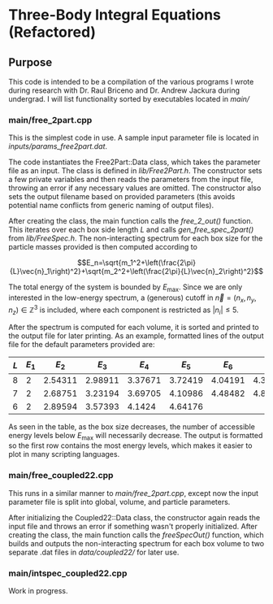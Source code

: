 # Three-Body Integral Equations (Refactored)

## Purpose
This code is intended to be a compilation of the various programs I wrote during research with Dr. Raul Briceno and Dr. Andrew Jackura during undergrad. I will list functionality sorted by executables located in _main/_

### main/free_2part.cpp
This is the simplest code in use. A sample input parameter file is located in _inputs/params_free2part.dat_.

The code instantiates the Free2Part::Data class, which takes the parameter file as an input. The class is defined in _lib/Free2Part.h_. The constructor sets a few private variables and then reads the parameters from the input file, throwing an error if any necessary values are omitted. The constructor also sets the output filename based on provided parameters (this avoids potential name conflicts from generic naming of output files).

After creating the class, the main function calls the _free_2_out()_ function. This iterates over each box side length $L$ and calls _gen_free_spec_2part()_ from _lib/FreeSpec.h_. The non-interacting spectrum for each box size for the particle masses provided is then computed according to

$$E_n=\sqrt{m_1^2+\left(\frac{2\pi}{L}\vec{n}_1\right)^2}+\sqrt{m_2^2+\left(\frac{2\pi}{L}\vec{n}_2\right)^2}$$

The total energy of the system is bounded by $E_{\text{max}}$. Since we are only interested in the low-energy spectrum, a (generous) cutoff in $\vec{n}=(n_x,n_y,n_z)\in\mathbb{Z}^3$ is included, where each component is restricted as $|n_i|\le5$. 

After the spectrum is computed for each volume, it is sorted and printed to the output file for later printing. As an example, formatted lines of the output file for the default parameters provided are:

| $L$ | $E_1$ | $E_2$ | $E_3$ | $E_4$ | $E_5$ | $E_6$ | $E_7$ | $E_8$ |
| --- | --- | --- | --- | --- | --- | --- | --- | --- |
| 8 | 2 | 2.54311 | 2.98911 | 3.37671 | 3.72419 | 4.04191 | 4.3364 | 4.87229 |
| 7 | 2 | 2.68751 | 3.23194 | 3.69705 | 4.10986 | 4.48482 | 4.83077 | | 
| 6 | 2 | 2.89594 | 3.57393 | 4.1424 | 4.64176 | | | 

As seen in the table, as the box size decreases, the number of accessible energy levels below $E_{\text{max}}$ will necessarily decrease. The output is formatted so the first row contains the most energy levels, which makes it easier to plot in many scripting languages.

### main/free_coupled22.cpp
This runs in a similar manner to _main/free_2part.cpp_, except now the input parameter file is split into global, volume, and particle parameters. 

After initializing the Coupled22::Data class, the constructor again reads the input file and throws an error if something wasn't properly initialized. After creating the class, the main function calls the _freeSpecOut()_ function, which builds and outputs the non-interacting spectrum for each box volume to two separate .dat files in _data/coupled22/_ for later use.

### main/intspec_coupled22.cpp
Work in progress.
